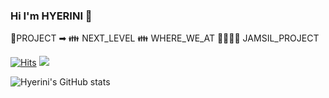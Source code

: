 ### Hi I'm HYERINI 👋

<!--
**HYERINI/HYERINI** is a ✨ _special_ ✨ repository because its `README.md` (this file) appears on your GitHub profile.

Here are some ideas to get you started:

- 🔭 I’m currently working on ...
- 🌱 I’m currently learning ...
- 👯 I’m looking to collaborate on ...
- 🤔 I’m looking for help with ...
- 💬 Ask me about ...
- 📫 How to reach me: ...
- 😄 Pronouns: ...
- ⚡ Fun fact: ...
-->
🤙PROJECT ➡
👪 NEXT_LEVEL
👪 WHERE_WE_AT
👨‍👨‍👧‍👦 JAMSIL_PROJECT


[![Hits](https://hits.seeyoufarm.com/api/count/incr/badge.svg?url=https%3A%2F%2Fgithub.com%2Fhyerini%2Fhit-counter&count_bg=%23D87272&title_bg=%236086E0&icon=&icon_color=%23D27070&title=hits&edge_flat=true)](https://hits.seeyoufarm.com)   <a href="https://hits.seeyoufarm.com"><img src="https://hits.seeyoufarm.com/api/count/incr/badge.svg?url=https%3A%2F%2Fgithub.com%2Fhyerini%2Fhit-counter&count_bg=%23D87272&title_bg=%236086E0&icon=&icon_color=%23D27070&title=hits&edge_flat=true"/></a>

![Hyerini's GitHub stats](https://github-readme-stats.vercel.app/api?username=hyerini&show_icons=true&theme=radical)


